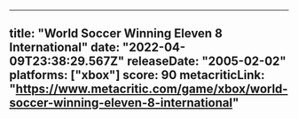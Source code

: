 
---
title: "World Soccer Winning Eleven 8 International"
date: "2022-04-09T23:38:29.567Z"
releaseDate: "2005-02-02"
platforms: ["xbox"]
score: 90
metacriticLink: "https://www.metacritic.com/game/xbox/world-soccer-winning-eleven-8-international"
---
